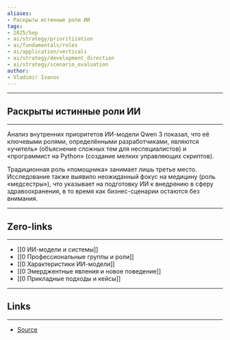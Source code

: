 ```yaml
---
aliases: 
- Раскрыты истинные роли ИИ
tags:
- 2025/Sep
- ai/strategy/prioritization
- ai/fundamentals/roles 
- ai/application/verticals
- ai/strategy/development_direction
- ai/strategy/scenario_evaluation
author:
- Vladimir Ivanov
---
```

-----
##  Раскрыты истинные роли ИИ 
-----
Анализ внутренних приоритетов ИИ-модели Qwen 3 показал, что её ключевыми ролями, определёнными разработчиками, являются «учитель» (объяснение сложных тем для неспециалистов) и «программист на Python» (создание мелких управляющих скриптов). 

Традиционная роль «помощника» занимает лишь третье место. Исследование также выявило неожиданный фокус на медицину (роль «медсестры»), что указывает на подготовку ИИ к внедрению в сферу здравоохранения, в то время как бизнес-сценарии остаются без внимания.

---
## Zero-links
---
- [[0 ИИ-модели и системы]]
- [[0 Профессиональные группы и роли]]
- [[0 Характеристики ИИ-модели]]
- [[0 Эмерджентные явления и новое поведение]]
- [[0 Прикладные подходы и кейсы]]

---
## Links
---
- [Source](https://t.me/turboproject/2137)